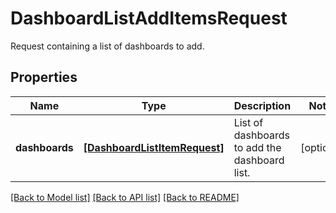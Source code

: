 # DashboardListAddItemsRequest

Request containing a list of dashboards to add.

## Properties
Name | Type | Description | Notes
------------ | ------------- | ------------- | -------------
**dashboards** | [**[DashboardListItemRequest]**](DashboardListItemRequest.md) | List of dashboards to add the dashboard list. | [optional] 

[[Back to Model list]](README.md#documentation-for-models) [[Back to API list]](README.md#documentation-for-api-endpoints) [[Back to README]](README.md)


